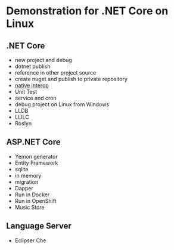 # Demonstration for .NET Core on Linux 

## .NET Core 
- new project and debug 
- dotnet publish
- reference in other project source
- create nuget and publish to private repository
- [native interop](/dotnetcore/native)
- Unit Test
- service and cron
- debug project on Linux from Windows
- LLDB 
- LLILC
- Roslyn

## ASP.NET Core
- Yemon generator
- Entity Framework
 - sqlite
 - in memory
 - migration
- Dapper
- Run in Docker
- Run in OpenShift
- Music Store

## Language Server
- Eclipser Che
